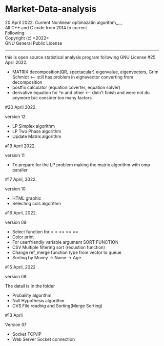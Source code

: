 # Market-Data-analysis

20 April 2022.
Current Nonlinear optimazatin algorithm,,,,,\
All C++ and C code from 2014 to  current\
Following\
Copyright (c) <2022> <Useop Gim>\
  GNU General Public License
____________

this is open source statistical analysis program following GNU License
#25 April 2022.
  - MATRIX decomposition(QR, spectacular) eigenvalue, eigenvectors, Grim Schmidt <-- still has problem in eignevector converting from decomposition
  - postfix calculator (equation coverter, equation solver)
  - derivative equation for ^n and other <-- didn't finish and were not do anymore b/c consider too many factors
                                                                                     
                                                                                     
#20 April 2022.

version 12
- LP Simplex algorithm
- LP Two Phase algorithm
- Update Matrix algorithm

#19 April 2022.


version 11
- To prepare for the LP problem making the matrix algorithm with omp paraller


#17 April, 2022.

version 10
 - HTML graphic
 - Selecting cols algorithm

#16 April, 2022.

version 09
- Select function for > < <= >= ==
- Color print
- For userfriendly variable argument SORT FUNCTION 
- CSV Multiple filtering sort (recustion function)
- Change ref_merge function type from vector to queue
- Sorting by Money -> Name -> Age

#15 April, 2022

version 08 


The datail is in the folder
- Probaility algorithm
- Null Hypothesis algorithm
- CVS File reading and Sorting(Merge Sorting)

#13 April 

Version 07
- Socket TCP/IP 
- Web Server Socket connection
